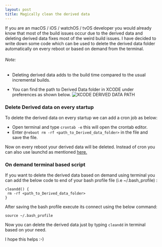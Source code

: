 ```yaml
---
layout: post
title: Magically clean the derived data
---
```


If you are an macOS / iOS / watchOS / tvOS developer you would already know that most of the build issues occur due to the derived data and deleting derived data fixes most of the weird build issues. I have decided to write down some code which can be used to delete the derived data folder automatically on every reboot or based on demand from the terminal.

###### Note:
* Deleting derived data adds to the build time compared to the usual incremental builds.

* You can find the path to Derived Data folder in XCODE under preferences as shown below.
 ![XCODE DERIVED DATA PATH](http://blog.suke.sh/posts/images/xcode_derived_data_pref.jpeg "xcode derived data path")


### Delete Derived data on every startup
To delete the derived data on every startup we can add a cron job as below:

* Open terminal and type ``` crontab -e ``` this will open the crontab editor.
* Enter ``` @reboot rm -rf <path_to_Derived_data_folder> ``` in the file and save the file.

Now on every reboot your derived data will be deleted. Instead of cron you can also use launchd as mentioned [here.](https://developer.apple.com/library/content/documentation/MacOSX/Conceptual/BPSystemStartup/Chapters/CreatingLaunchdJobs.html)



### On demand terminal based script
If you want to delete the derived data based on demand using terminal you can add the below code to end of your bash profile file (i.e ~/.bash_profile) : 

```
cleandd() {
 rm -rf <path_to_Derived_data_folder> 
}

```
After saving the bash profile execute its connect using the below command:

```
source ~/.bash_profile
```

Now you can delete the derived data just by typing ```cleandd``` in terminal based on your need.


I hope this helps  :-) 
